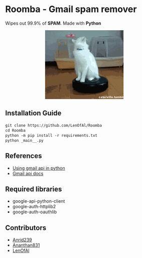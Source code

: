 # Roomba  -  Gmail spam remover
Wipes out 99.9% of **SPAM**.
Made with **Python**

<p align="center">
  <img src="assets/3rIx.gif" />
</p>


## **Installation Guide**
```
git clone https://github.com/LenOfAl/Roomba
cd Roomba
python -m pip install -r requirements.txt
python _main__.py
```

## **References**

 - [Using gmail api in python](https://www.thepythoncode.com/article/use-gmail-api-in-python)
 - [Gmail api docs](https://developers.google.com/gmail/api/guides)
 

## **Required libraries**

 - google-api-python-client
 - google-auth-httplib2
 - google-auth-oauthlib

## **Contributors**

 - [Anrid239]( https://github.com/Anrid239)
 - [Ananthan831](https://github.com/Ananthan831)
 - [LenOfAl](https://github.com/LenOfAl)



 

